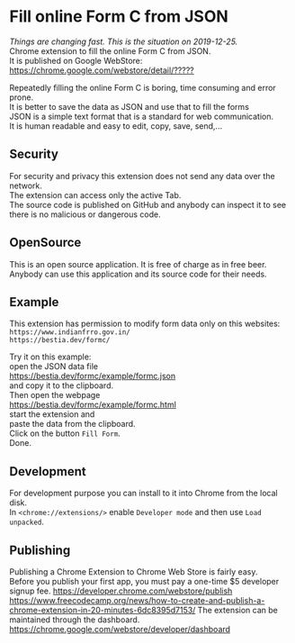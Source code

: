# Fill online Form C from JSON

*Things are changing fast. This is the situation on 2019-12-25.*  
Chrome extension to fill the online Form C from JSON.  
It is published on Google WebStore:  
<https://chrome.google.com/webstore/detail/?????>  

Repeatedly filling the online Form C is boring, time consuming and error prone.  
It is better to save the data as JSON and use that to fill the forms  
JSON is a simple text format that is a standard for web communication.  
It is human readable and easy to edit, copy, save, send,...  

## Security

For security and privacy this extension does not send any data over the network.  
The extension can access only the active Tab.  
The source code is published on GitHub and anybody can inspect it to see there is no malicious or dangerous code.  

## OpenSource

This is an open source application. It is free of charge as in free beer.  
Anybody can use this application and its source code for their needs.  

## Example

This extension has permission to modify form data only on this websites:  
`https://www.indianfrro.gov.in/`  
`https://bestia.dev/formc/`  

Try it on this example:  
open the JSON data file  
<https://bestia.dev/formc/example/formc.json>  
and copy it to the clipboard.  
Then open the webpage  
<https://bestia.dev/formc/example/formc.html>  
start the extension and  
paste the data from the clipboard.  
Click on the button `Fill Form`.  
Done.  

## Development

For development purpose you can install to it into Chrome from the local disk.  
In `<chrome://extensions/>` enable `Developer mode` and then use `Load unpacked`.  

## Publishing

Publishing a Chrome Extension to Chrome Web Store is fairly easy.  
Before you publish your first app, you must pay a one-time $5 developer signup fee.
<https://developer.chrome.com/webstore/publish>
<https://www.freecodecamp.org/news/how-to-create-and-publish-a-chrome-extension-in-20-minutes-6dc8395d7153/>
The extension can be maintained through the dashboard.  
<https://chrome.google.com/webstore/developer/dashboard>  

